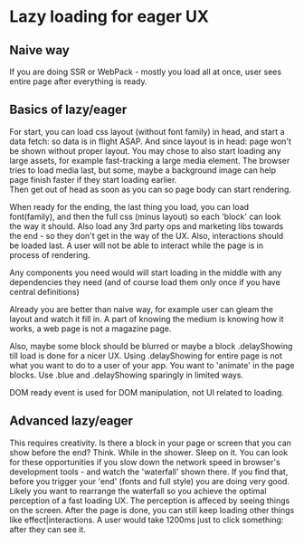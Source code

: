 
# Lazy loading for eager UX


## Naive way

If you are doing SSR or WebPack - mostly you load all at once, user sees entire page after everything is ready.

## Basics of lazy/eager

For start, you can load css layout (without font family) in head, and start a data fetch: so data is in flight ASAP.
And since layout is in head: page won't be shown without proper layout.
You may chose to also start loading any large assets, for example fast-tracking a large media element. The browser tries to load
media last, but some, maybe a background image can help page finish faster if they start loading earlier.  
Then get out of head as soon as you can so page body can start rendering. 


When ready for the ending, the last thing you load, you can load font(family), and then the full css (minus layout) so each 'block' can look the way it should.
Also load any 3rd party ops and marketing libs towards the end - so they don't get in the way of the UX.
Also, interactions should be loaded last. A user will not be able to interact while the page is in process of rendering.

Any components you need would will start loading in the middle with any dependencies they need (and of course load them only once if you have
central definitions)

Already you are better than naive way, for example user can gleam the layout and watch it fill in. A part of knowing the medium is 
knowing how it works, a web page is not a magazine page. 

Also, maybe some block should be blurred or maybe a block .delayShowing till load is done for a nicer UX. Using .delayShowing for entire page is 
not what you want to do to a user of your app. You want to 'animate' in the page blocks. Use .blue and .delayShowing sparingly in limited ways.

DOM ready event is used for DOM manipulation, not UI related to loading.

## Advanced lazy/eager

This requires creativity. Is there a block in your page or screen that you can show before the end? Think. While in the shower. Sleep on it.
You can look for these opportunities if you slow down the network speed in browser's development tools - and watch the 'waterfall' 
shown there. If you find that, before you trigger your 'end' (fonts and full style) you are doing very good.
Likely you want to rearrange the waterfall so you achieve the optimal perception of a fast loading UX. The perception is affeced by seeing things on the screen. After the page is done, you can still keep loading other things like effect|interactions. A user would take 1200ms just to click something: after they can see it.
